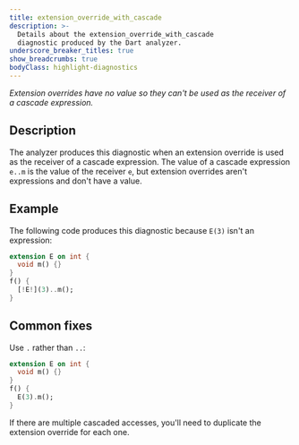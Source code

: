 ```yaml
---
title: extension_override_with_cascade
description: >-
  Details about the extension_override_with_cascade
  diagnostic produced by the Dart analyzer.
underscore_breaker_titles: true
show_breadcrumbs: true
bodyClass: highlight-diagnostics
---
```


_Extension overrides have no value so they can't be used as the receiver of a cascade expression._

## Description

The analyzer produces this diagnostic when an extension override is used as
the receiver of a cascade expression. The value of a cascade expression
`e..m` is the value of the receiver `e`, but extension overrides aren't
expressions and don't have a value.

## Example

The following code produces this diagnostic because `E(3)` isn't an
expression:

```dart
extension E on int {
  void m() {}
}
f() {
  [!E!](3)..m();
}
```

## Common fixes

Use `.` rather than `..`:

```dart
extension E on int {
  void m() {}
}
f() {
  E(3).m();
}
```

If there are multiple cascaded accesses, you'll need to duplicate the
extension override for each one.
